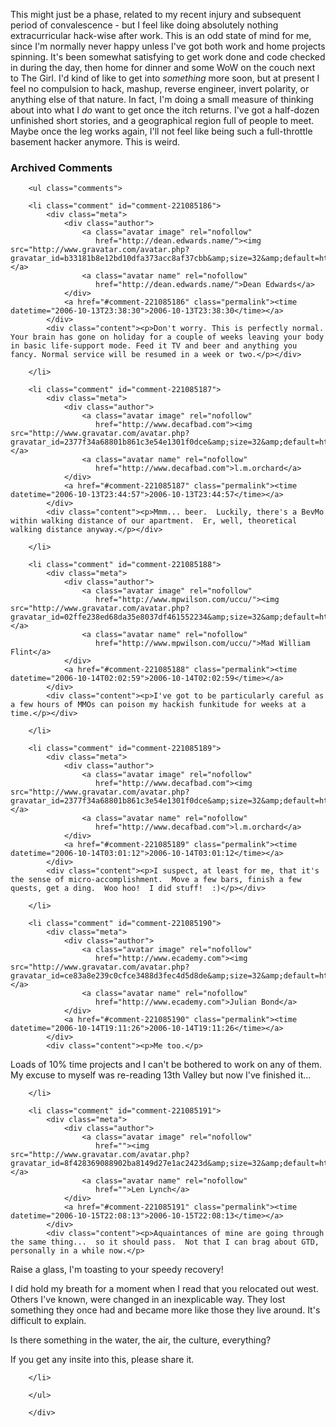 This might just be a phase, related to my recent injury and subsequent period of convalescence - but I feel like doing absolutely nothing extracurricular hack-wise after work.  This is an odd state of mind for me, since I'm normally never happy unless I've got both work and home projects spinning.  It's been somewhat satisfying to get work done and code checked in during the day, then home for dinner and some WoW on the couch next to The Girl.  I'd kind of like to get into *something* more soon, but at present I feel no compulsion to hack, mashup, reverse engineer, invert polarity, or anything else of that nature.  In fact, I'm doing a small measure of thinking about into what I *do* want to get once the itch returns.  I've got a half-dozen unfinished short stories, and a geographical region full of people to meet.  Maybe once the leg works again, I'll not feel like being such a full-throttle basement hacker anymore.  This is weird.

<div id="comments" class="comments archived-comments">
            <h3>Archived Comments</h3>
            
        <ul class="comments">
            
        <li class="comment" id="comment-221085186">
            <div class="meta">
                <div class="author">
                    <a class="avatar image" rel="nofollow" 
                       href="http://dean.edwards.name/"><img src="http://www.gravatar.com/avatar.php?gravatar_id=b33181b8e12bd10dfa373acc8af37cbb&amp;size=32&amp;default=http://mediacdn.disqus.com/1320279820/images/noavatar32.png"/></a>
                    <a class="avatar name" rel="nofollow" 
                       href="http://dean.edwards.name/">Dean Edwards</a>
                </div>
                <a href="#comment-221085186" class="permalink"><time datetime="2006-10-13T23:38:30">2006-10-13T23:38:30</time></a>
            </div>
            <div class="content"><p>Don't worry. This is perfectly normal. Your brain has gone on holiday for a couple of weeks leaving your body in basic life-support mode. Feed it TV and beer and anything you fancy. Normal service will be resumed in a week or two.</p></div>
            
        </li>
    
        <li class="comment" id="comment-221085187">
            <div class="meta">
                <div class="author">
                    <a class="avatar image" rel="nofollow" 
                       href="http://www.decafbad.com"><img src="http://www.gravatar.com/avatar.php?gravatar_id=2377f34a68801b861c3e54e1301f0dce&amp;size=32&amp;default=http://mediacdn.disqus.com/1320279820/images/noavatar32.png"/></a>
                    <a class="avatar name" rel="nofollow" 
                       href="http://www.decafbad.com">l.m.orchard</a>
                </div>
                <a href="#comment-221085187" class="permalink"><time datetime="2006-10-13T23:44:57">2006-10-13T23:44:57</time></a>
            </div>
            <div class="content"><p>Mmm... beer.  Luckily, there's a BevMo within walking distance of our apartment.  Er, well, theoretical walking distance anyway.</p></div>
            
        </li>
    
        <li class="comment" id="comment-221085188">
            <div class="meta">
                <div class="author">
                    <a class="avatar image" rel="nofollow" 
                       href="http://www.mpwilson.com/uccu/"><img src="http://www.gravatar.com/avatar.php?gravatar_id=02ffe238ed68da35e8037df461552234&amp;size=32&amp;default=http://mediacdn.disqus.com/1320279820/images/noavatar32.png"/></a>
                    <a class="avatar name" rel="nofollow" 
                       href="http://www.mpwilson.com/uccu/">Mad William Flint</a>
                </div>
                <a href="#comment-221085188" class="permalink"><time datetime="2006-10-14T02:02:59">2006-10-14T02:02:59</time></a>
            </div>
            <div class="content"><p>I've got to be particularly careful as a few hours of MMOs can poison my hackish funkitude for weeks at a time.</p></div>
            
        </li>
    
        <li class="comment" id="comment-221085189">
            <div class="meta">
                <div class="author">
                    <a class="avatar image" rel="nofollow" 
                       href="http://www.decafbad.com"><img src="http://www.gravatar.com/avatar.php?gravatar_id=2377f34a68801b861c3e54e1301f0dce&amp;size=32&amp;default=http://mediacdn.disqus.com/1320279820/images/noavatar32.png"/></a>
                    <a class="avatar name" rel="nofollow" 
                       href="http://www.decafbad.com">l.m.orchard</a>
                </div>
                <a href="#comment-221085189" class="permalink"><time datetime="2006-10-14T03:01:12">2006-10-14T03:01:12</time></a>
            </div>
            <div class="content"><p>I suspect, at least for me, that it's the sense of micro-accomplishment.  Move a few bars, finish a few quests, get a ding.  Woo hoo!  I did stuff!  :)</p></div>
            
        </li>
    
        <li class="comment" id="comment-221085190">
            <div class="meta">
                <div class="author">
                    <a class="avatar image" rel="nofollow" 
                       href="http://www.ecademy.com"><img src="http://www.gravatar.com/avatar.php?gravatar_id=ce83a8e239c0cfce3488d3fec4d5d8de&amp;size=32&amp;default=http://mediacdn.disqus.com/1320279820/images/noavatar32.png"/></a>
                    <a class="avatar name" rel="nofollow" 
                       href="http://www.ecademy.com">Julian Bond</a>
                </div>
                <a href="#comment-221085190" class="permalink"><time datetime="2006-10-14T19:11:26">2006-10-14T19:11:26</time></a>
            </div>
            <div class="content"><p>Me too.</p>

<p>Loads of 10% time projects and I can't be bothered to work on any of them. My excuse to myself was  re-reading 13th Valley but now I've finished it...</p></div>
            
        </li>
    
        <li class="comment" id="comment-221085191">
            <div class="meta">
                <div class="author">
                    <a class="avatar image" rel="nofollow" 
                       href=""><img src="http://www.gravatar.com/avatar.php?gravatar_id=8f428369088902ba8149d27e1ac2423d&amp;size=32&amp;default=http://mediacdn.disqus.com/1320279820/images/noavatar32.png"/></a>
                    <a class="avatar name" rel="nofollow" 
                       href="">Len Lynch</a>
                </div>
                <a href="#comment-221085191" class="permalink"><time datetime="2006-10-15T22:08:13">2006-10-15T22:08:13</time></a>
            </div>
            <div class="content"><p>Aquaintances of mine are going through the same thing...  so it should pass.  Not that I can brag about GTD, personally in a while now.</p>

<p>Raise a glass, I'm toasting to your speedy recovery!</p>

<p>
I did hold my breath for a moment when I read that you relocated out west.  Others I've known, were changed in an inexplicable way.  They lost something they once had and became more like those they live around.  It's difficult to explain.</p>

<p>Is there something in the water, the air, the culture, everything?</p>

<p>If you get any insite into this, please share it.
</p></div>
            
        </li>
    
        </ul>
    
        </div>
    